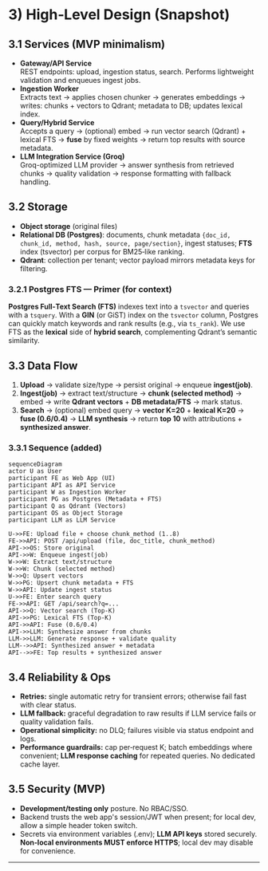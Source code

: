 # 3) High‑Level Design (Snapshot)

## 3.1 Services (MVP minimalism)

- **Gateway/API Service**\
  REST endpoints: upload, ingestion status, search. Performs lightweight validation and enqueues ingest jobs.
- **Ingestion Worker**\
  Extracts text → applies chosen chunker → generates embeddings → writes: chunks + vectors to Qdrant; metadata to DB; updates lexical index.
- **Query/Hybrid Service**\
  Accepts a query → (optional) embed → run vector search (Qdrant) + lexical FTS → **fuse** by fixed weights → return top results with source metadata.
- **LLM Integration Service (Groq)**\
  Groq-optimized LLM provider → answer synthesis from retrieved chunks → quality validation → response formatting with fallback handling.

## 3.2 Storage

- **Object storage** (original files)
- **Relational DB (Postgres)**: documents, chunk metadata `{doc_id, chunk_id, method, hash, source, page/section}`, ingest statuses; **FTS** index (tsvector) per corpus for BM25‑like ranking.
- **Qdrant**: collection per tenant; vector payload mirrors metadata keys for filtering.

### 3.2.1 Postgres FTS — Primer (for context)

**Postgres Full‑Text Search (FTS)** indexes text into a `tsvector` and queries with a `tsquery`. With a **GIN** (or GiST) index on the `tsvector` column, Postgres can quickly match keywords and rank results (e.g., via `ts_rank`). We use FTS as the **lexical** side of **hybrid search**, complementing Qdrant’s semantic similarity.

## 3.3 Data Flow

1. **Upload** → validate size/type → persist original → enqueue **ingest(job)**.
2. **Ingest(job)** → extract text/structure → **chunk (selected method)** → embed → write **Qdrant vectors** + **DB metadata/FTS** → mark status.
3. **Search** → (optional) embed query → **vector K=20** + **lexical K=20** → **fuse (0.6/0.4)** → **LLM synthesis** → return **top 10** with attributions + **synthesized answer**.

### 3.3.1 Sequence (added)

```mermaid
sequenceDiagram
actor U as User
participant FE as Web App (UI)
participant API as API Service
participant W as Ingestion Worker
participant PG as Postgres (Metadata + FTS)
participant Q as Qdrant (Vectors)
participant OS as Object Storage
participant LLM as LLM Service

U->>FE: Upload file + choose chunk_method (1..8)
FE->>API: POST /api/upload (file, doc_title, chunk_method)
API->>OS: Store original
API->>W: Enqueue ingest(job)
W->>W: Extract text/structure
W->>W: Chunk (selected method)
W->>Q: Upsert vectors
W->>PG: Upsert chunk metadata + FTS
W->>API: Update ingest status
U->>FE: Enter search query
FE->>API: GET /api/search?q=...
API->>Q: Vector search (Top‑K)
API->>PG: Lexical FTS (Top‑K)
API->>API: Fuse (0.6/0.4)
API->>LLM: Synthesize answer from chunks
LLM->>LLM: Generate response + validate quality
LLM-->>API: Synthesized answer + metadata
API-->>FE: Top results + synthesized answer
```

## 3.4 Reliability & Ops

- **Retries:** single automatic retry for transient errors; otherwise fail fast with clear status.
- **LLM fallback:** graceful degradation to raw results if LLM service fails or quality validation fails.
- **Operational simplicity:** no DLQ; failures visible via status endpoint and logs.
- **Performance guardrails:** cap per‑request K; batch embeddings where convenient; **LLM response caching** for repeated queries. No dedicated cache layer.

## 3.5 Security (MVP)

- **Development/testing only** posture. No RBAC/SSO.
- Backend trusts the web app's session/JWT when present; for local dev, allow a simple header token switch.
- Secrets via environment variables (.env); **LLM API keys** stored securely. **Non‑local environments MUST enforce HTTPS**; local dev may disable for convenience.

---
